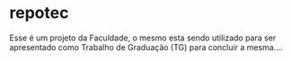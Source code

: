 # repotec
Esse é um projeto da Faculdade, o mesmo esta sendo utilizado para ser apresentado como Trabalho de Graduação (TG) para concluir a mesma....
